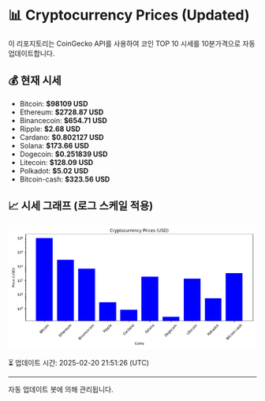 
# 📊 Cryptocurrency Prices (Updated)

이 리포지토리는 CoinGecko API를 사용하여 코인 TOP 10 시세를 10분가격으로 자동 업데이트합니다.

## 💰 현재 시세
- Bitcoin: **$98109 USD**
- Ethereum: **$2728.87 USD**
- Binancecoin: **$654.71 USD**
- Ripple: **$2.68 USD**
- Cardano: **$0.802127 USD**
- Solana: **$173.66 USD**
- Dogecoin: **$0.251839 USD**
- Litecoin: **$128.09 USD**
- Polkadot: **$5.02 USD**
- Bitcoin-cash: **$323.56 USD**

## 📈 시세 그래프 (로그 스케일 적용)
![Crypto Prices](crypto_prices.png)

⏳ 업데이트 시간: 2025-02-20 21:51:26 (UTC)

---
자동 업데이트 봇에 의해 관리됩니다.
